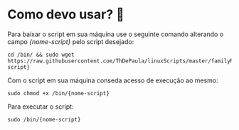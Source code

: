# Como devo usar? 🤔
Para baixar o script em sua máquina use o seguinte comando alterando o campo _{nome-script}_ pelo script desejado:
```
cd /bin/ && sudo wget https://raw.githubusercontent.com/ThDePaula/linuxScripts/master/familyRedhat/{nome-script}
```
Com o script em sua máquina conseda acesso de execução ao mesmo:
```
sudo chmod +x /bin/{nome-script}
```
Para executar o script:
```
sudo /bin/{nome-script}
```
